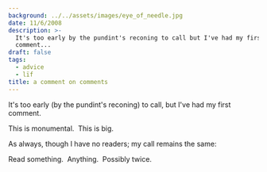 ```yaml
---
background: ../../assets/images/eye_of_needle.jpg
date: 11/6/2008
description: >-
  It's too early by the pundint's reconing to call but I've had my first
  comment...
draft: false
tags:
  - advice
  - lïf
title: a comment on comments
---
```


It's too early (by the pundint's reconing) to call, but I've had my first comment.

This is monumental.  This is big.

As always, though I have no readers; my call remains the same:

Read something.  Anything.  Possibly twice.
